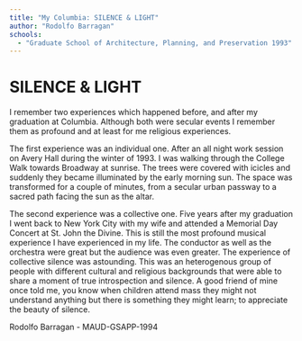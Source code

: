 ```yaml
---
title: "My Columbia: SILENCE & LIGHT"
author: "Rodolfo Barragan"
schools:
  - "Graduate School of Architecture, Planning, and Preservation 1993"
---
```


# SILENCE & LIGHT

I remember two experiences which happened before, and after my graduation at Columbia. Although both were secular events I remember them as profound and at least for me religious experiences.

The first experience was an individual one. After an all night work session on Avery Hall during the winter of 1993. I was walking through the College Walk towards Broadway at sunrise.  The trees were covered with icicles and suddenly they became illuminated by the early morning sun.  The space was transformed for a couple of minutes, from a secular urban passway to a sacred path facing the sun as the altar.

The second experience was  a collective one.  Five years after my graduation I went back to New York City with my wife and attended a Memorial Day Concert at St. John the Divine. This is still the most profound musical experience I have experienced in my life.  The conductor as well as the orchestra were great but the audience was even greater. The experience of collective silence was astounding.  This was an heterogenous group of people with different cultural and religious backgrounds that were able to share a moment of true introspection and silence. A good friend of mine once told me, you know when children attend mass they might not understand anything but there is something they might learn; to appreciate the beauty of silence.

Rodolfo Barragan - MAUD-GSAPP-1994
